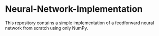 # Neural-Network-Implementation
This repository contains a simple implementation of a feedforward neural network from scratch using only NumPy. 
